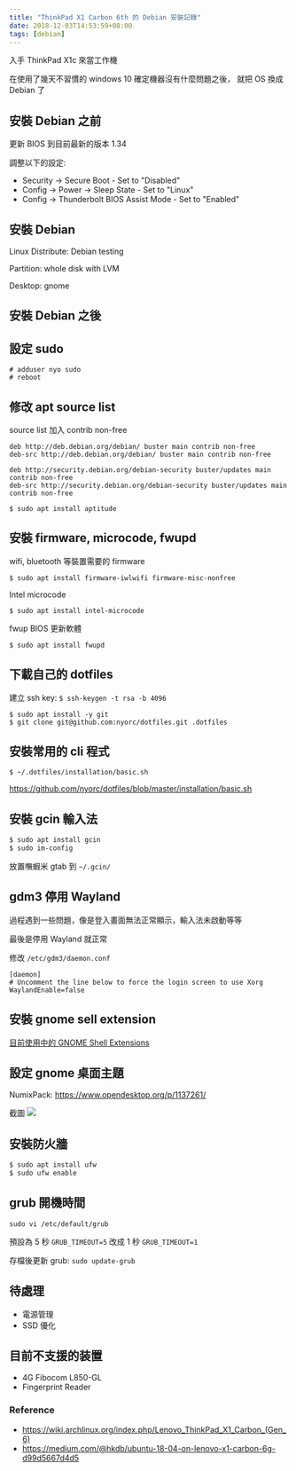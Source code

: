 ```yaml
---
title: "ThinkPad X1 Carbon 6th 的 Debian 安裝記錄"
date: 2018-12-03T14:53:59+08:00
tags: [debian]
---
```


入手 ThinkPad X1c 來當工作機

在使用了幾天不習慣的 windows 10 確定機器沒有什麼問題之後，
就把 OS 換成 Debian 了

## 安裝 Debian 之前

更新 BIOS 到目前最新的版本 1.34

調整以下的設定:

* Security -> Secure Boot - Set to "Disabled"
* Config -> Power -> Sleep State - Set to "Linux"
* Config -> Thunderbolt BIOS Assist Mode - Set to "Enabled"

## 安裝 Debian

Linux Distribute: Debian testing

Partition: whole disk with LVM

Desktop: gnome

## 安裝 Debian 之後

## 設定 sudo

```
# adduser nyo sudo
# reboot
```

## 修改 apt source list

source list 加入 contrib non-free

```
deb http://deb.debian.org/debian/ buster main contrib non-free
deb-src http://deb.debian.org/debian/ buster main contrib non-free

deb http://security.debian.org/debian-security buster/updates main contrib non-free
deb-src http://security.debian.org/debian-security buster/updates main contrib non-free
```

`$ sudo apt install aptitude`

## 安裝 firmware, microcode, fwupd

wifi, bluetooth 等裝置需要的 firmware

`$ sudo apt install firmware-iwlwifi firmware-misc-nonfree`

Intel microcode

`$ sudo apt install intel-microcode`

fwup BIOS 更新軟體

`$ sudo apt install fwupd`

## 下載自己的 dotfiles

建立 ssh key: `$ ssh-keygen -t rsa -b 4096`

```
$ sudo apt install -y git
$ git clone git@github.com:nyorc/dotfiles.git .dotfiles
```
## 安裝常用的 cli 程式

`$ ~/.dotfiles/installation/basic.sh`

https://github.com/nyorc/dotfiles/blob/master/installation/basic.sh

## 安裝 gcin 輸入法

```sh
$ sudo apt install gcin
$ sudo im-config
```

放置嘸蝦米 gtab 到 `~/.gcin/`


## gdm3 停用 Wayland

過程遇到一些問題，像是登入畫面無法正常顯示，輸入法未啟動等等

最後是停用 Wayland 就正常

修改 `/etc/gdm3/daemon.conf`

```
[daemon]
# Uncomment the line below to force the login screen to use Xorg
WaylandEnable=false
```

## 安裝 gnome sell extension

[目前使用中的 GNOME Shell Extensions](posts/2018/12/gnome-shell-extensions-currently-using)

## 設定 gnome 桌面主題

NumixPack: https://www.opendesktop.org/p/1137261/

截圖
![](posts/2018/12/Screenshot_from_2018-12-02_20-46-54.png)


## 安裝防火牆

```sh
$ sudo apt install ufw
$ sudo ufw enable
```
## grub 開機時間

`sudo vi /etc/default/grub`

預設為 5 秒 `GRUB_TIMEOUT=5` 改成 1 秒 `GRUB_TIMEOUT=1`

存檔後更新 grub: `sudo update-grub`

## 待處理

* 電源管理
* SSD 優化

## 目前不支援的装置

* 4G Fibocom L850-GL
* Fingerprint Reader

### Reference
- https://wiki.archlinux.org/index.php/Lenovo_ThinkPad_X1_Carbon_(Gen_6)
- https://medium.com/@hkdb/ubuntu-18-04-on-lenovo-x1-carbon-6g-d99d5667d4d5

